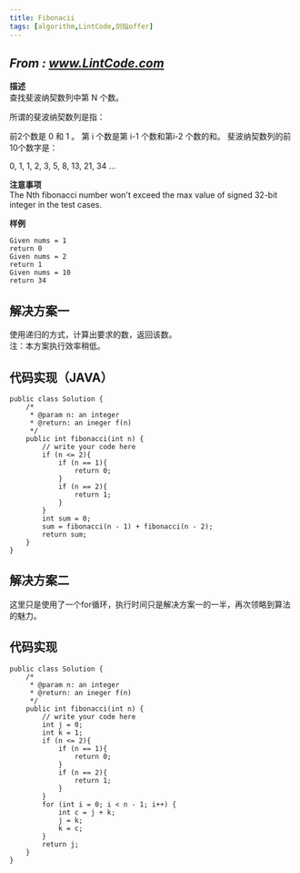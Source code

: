 ```yaml
---
title: Fibonacii
tags: [algorithm,LintCode,剑指offer]
---
```

## *From : www.LintCode.com*
**描述**  
查找斐波纳契数列中第 N 个数。  
<!--more-->
所谓的斐波纳契数列是指：

前2个数是 0 和 1 。
第 i 个数是第 i-1 个数和第i-2 个数的和。
斐波纳契数列的前10个数字是：

0, 1, 1, 2, 3, 5, 8, 13, 21, 34 ...

**注意事项**  
The Nth fibonacci number won't exceed the max value of signed 32-bit integer in the test cases.  

**样例**

`Given nums = 1`  
`return 0`  
`Given nums = 2`  
`return 1`  
`Given nums = 10`  
`return 34`
 
## 解决方案一
使用递归的方式，计算出要求的数，返回该数。  
注：本方案执行效率稍低。
## 代码实现（JAVA）
	
	public class Solution {
	    /*
	     * @param n: an integer
	     * @return: an ineger f(n)
	     */
	    public int fibonacci(int n) {
	        // write your code here
	        if (n <= 2){
	            if (n == 1){
	                return 0;
	            }
	            if (n == 2){
	                return 1;
	            }
	        }
	        int sum = 0;
	        sum = fibonacci(n - 1) + fibonacci(n - 2);
	        return sum;
	    }
	}
	
## 解决方案二
这里只是使用了一个for循环，执行时间只是解决方案一的一半，再次领略到算法的魅力。

## 代码实现
	public class Solution {
	    /*
	     * @param n: an integer
	     * @return: an ineger f(n)
	     */
	    public int fibonacci(int n) {
	        // write your code here
	        int j = 0;
	        int k = 1;
			if (n <= 2){
	            if (n == 1){
	                return 0;
	            }
	            if (n == 2){
	                return 1;
	            }
	        }
	        for (int i = 0; i < n - 1; i++) {
	            int c = j + k;
	            j = k;
	            k = c;
	        }
	        return j;
	    }
	}